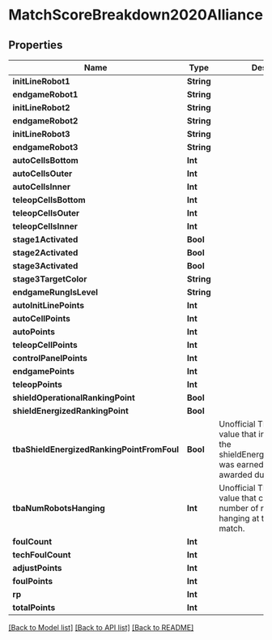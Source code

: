 # MatchScoreBreakdown2020Alliance

## Properties
Name | Type | Description | Notes
------------ | ------------- | ------------- | -------------
**initLineRobot1** | **String** |  | [optional] 
**endgameRobot1** | **String** |  | [optional] 
**initLineRobot2** | **String** |  | [optional] 
**endgameRobot2** | **String** |  | [optional] 
**initLineRobot3** | **String** |  | [optional] 
**endgameRobot3** | **String** |  | [optional] 
**autoCellsBottom** | **Int** |  | [optional] 
**autoCellsOuter** | **Int** |  | [optional] 
**autoCellsInner** | **Int** |  | [optional] 
**teleopCellsBottom** | **Int** |  | [optional] 
**teleopCellsOuter** | **Int** |  | [optional] 
**teleopCellsInner** | **Int** |  | [optional] 
**stage1Activated** | **Bool** |  | [optional] 
**stage2Activated** | **Bool** |  | [optional] 
**stage3Activated** | **Bool** |  | [optional] 
**stage3TargetColor** | **String** |  | [optional] 
**endgameRungIsLevel** | **String** |  | [optional] 
**autoInitLinePoints** | **Int** |  | [optional] 
**autoCellPoints** | **Int** |  | [optional] 
**autoPoints** | **Int** |  | [optional] 
**teleopCellPoints** | **Int** |  | [optional] 
**controlPanelPoints** | **Int** |  | [optional] 
**endgamePoints** | **Int** |  | [optional] 
**teleopPoints** | **Int** |  | [optional] 
**shieldOperationalRankingPoint** | **Bool** |  | [optional] 
**shieldEnergizedRankingPoint** | **Bool** |  | [optional] 
**tbaShieldEnergizedRankingPointFromFoul** | **Bool** | Unofficial TBA-computed value that indicates whether the shieldEnergizedRankingPoint was earned normally or awarded due to a foul. | [optional] 
**tbaNumRobotsHanging** | **Int** | Unofficial TBA-computed value that counts the number of robots who were hanging at the end of the match. | [optional] 
**foulCount** | **Int** |  | [optional] 
**techFoulCount** | **Int** |  | [optional] 
**adjustPoints** | **Int** |  | [optional] 
**foulPoints** | **Int** |  | [optional] 
**rp** | **Int** |  | [optional] 
**totalPoints** | **Int** |  | [optional] 

[[Back to Model list]](../README.md#documentation-for-models) [[Back to API list]](../README.md#documentation-for-api-endpoints) [[Back to README]](../README.md)


